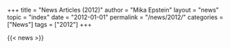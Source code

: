 +++
title = "News Articles (2012)"
author = "Mika Epstein"
layout = "news"
topic = "index"
date = "2012-01-01"
permalink = "/news/2012/"
categories = ["News"]
tags = ["2012"]
+++

{{< news >}}